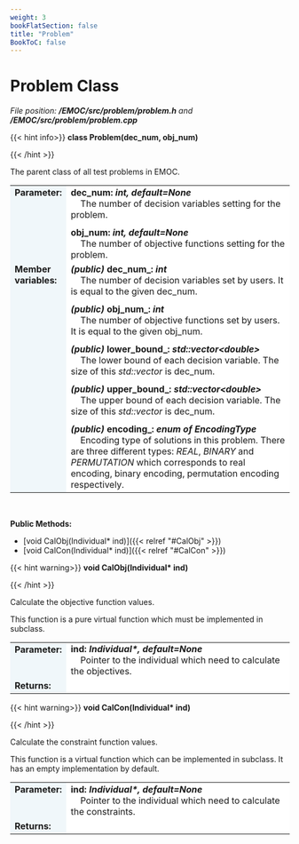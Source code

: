 ```yaml
---
weight: 3
bookFlatSection: false
title: "Problem"
BookToC: false
---
```


# Problem Class

*File position: **/EMOC/src/problem/problem.h** and **/EMOC/src/problem/problem.cpp***

{{< hint info>}}
**class Problem(dec_num, obj_num)**

{{< /hint >}}

The parent class of all test problems in EMOC.

<style>
    .emoc_doc_table_title{
        background-color:#F0F7FA;
    }
    .emoc_doc_table_content{
        background-color:#FFFFFF;
        width:100%;
    }
</style>

<table class="emoc_doc_table" style="overflow-x: hidden;">
    <tbody>
    <tr>
        <td rowspan="2" ALIGN="left" VALIGN="top"  class="emoc_doc_table_title"><strong class="wuhu">Parameter:</strong></td>
    </tr>
    <tr>
        <td class="emoc_doc_table_content" >
            <strong>dec_num: <i>int, default=None</i></strong><br/>&nbsp &nbsp The number of decision variables setting for the problem.<div style="line-height:75%;"><br></div>
            <strong>obj_num: <i>int, default=None</i></strong><br/>&nbsp &nbsp The number of objective functions setting for the problem.<br/>
        </td>
    </tr>
    <tr class="emoc_doc_table_title">
        <td rowspan="2" ALIGN="left" VALIGN="top"  class="emoc_doc_table_title"><strong class="wuhu">Member variables:</strong></td>
    </tr>
    <tr >
        <td class="emoc_doc_table_content">
            <strong><i>(public)</i> dec_num_: <i>int</i></strong><br/>&nbsp &nbsp The number of decision variables set by users. It is equal to the given dec_num. <div style="line-height:75%;"><br></div>
            <strong><i>(public)</i> obj_num_: <i>int</i></strong><br/>&nbsp &nbsp The number of objective functions set by users. It is equal to the given obj_num.<div style="line-height:75%;"><br></div>
            <strong><i>(public)</i> lower_bound_: <i>std::vector&ltdouble&gt</i></strong><br/>&nbsp &nbsp The lower bound of each decision variable. The size of this <i>std::vector</i> is dec_num.<div style="line-height:75%;"><br></div>
            <strong><i>(public)</i> upper_bound_: <i>std::vector&ltdouble&gt</i></strong><br/>&nbsp &nbsp The upper bound of each decision variable. The size of this <i>std::vector</i> is dec_num.<div style="line-height:75%;"><br></div>
            <strong><i>(public)</i> encoding_: <i>enum of EncodingType</i></strong><br/>&nbsp &nbsp Encoding type of solutions in this problem. There are three different types: <i>REAL</i>,  <i>BINARY</i> and  <i>PERMUTATION</i> which corresponds to real encoding, binary encoding, permutation encoding respectively. <br/>
        </td>
    </tr>
    </tbody>
</table>

<br/>

**Public Methods:**

- [void CalObj(Individual\* ind)]({{< relref "#CalObj" >}})
- [void CalCon(Individual\* ind)]({{< relref "#CalCon" >}})



<div id="CalObj">

{{< hint warning>}}
**void CalObj(Individual\* ind)**

{{< /hint >}}

</div>

Calculate the objective function values.

This function is a pure virtual function which must be implemented in subclass.

<table class="emoc_doc_table" style="overflow-x: hidden">
    <tbody >
    <tr>
        <td rowspan="2" ALIGN="left" VALIGN="top"  class="emoc_doc_table_title"><strong class="wuhu">Parameter:</strong></td>
    </tr>
    <tr >
        <td class="emoc_doc_table_content">
            <strong>ind: <i>Individual*, default=None</i></strong><br/>&nbsp &nbsp Pointer to the individual which need to calculate the objectives.
        </td>
    </tr>
    <tr class="emoc_doc_table_title">
        <td rowspan="2" ALIGN="left" VALIGN="top"  class="emoc_doc_table_title"><strong class="wuhu">Returns:</strong></td>
    </tr>
    <tr >
        <td class="emoc_doc_table_content">
			<br/>
        </td>
    </tr>
    </tbody>
</table>



<div id="CalCon">

{{< hint warning>}}
**void CalCon(Individual\* ind)**

{{< /hint >}}

</div>

Calculate the constraint function values. 

This function is a virtual function which can be implemented in subclass. It has an empty implementation by default.

<table class="emoc_doc_table" style="overflow-x: hidden">
    <tbody>
    <tr>
        <td rowspan="2" ALIGN="left" VALIGN="top"  class="emoc_doc_table_title"><strong class="wuhu">Parameter:</strong></td>
    </tr>
    <tr>
        <td class="emoc_doc_table_content" >
            <strong>ind: <i>Individual*, default=None</i></strong><br/>&nbsp &nbsp Pointer to the individual which need to calculate the constraints.
        </td>
    </tr>
    <tr class="emoc_doc_table_title">
        <td rowspan="2" ALIGN="left" VALIGN="top"  class="emoc_doc_table_title"><strong class="wuhu">Returns:</strong></td>
    </tr>
    <tr >
        <td class="emoc_doc_table_content">
            <br/>
        </td>
    </tr>
    </tbody>
</table>